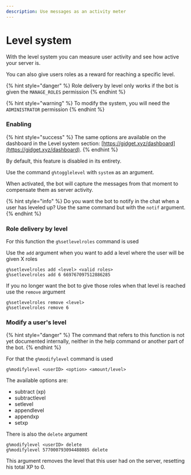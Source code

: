 ```yaml
---
description: Use messages as an activity meter
---
```


# Level system

With the level system you can measure user activity and see how active your server is.

You can also give users roles as a reward for reaching a specific level.

{% hint style="danger" %}
Role delivery by level only works if the bot is given the `MANAGE_ROLES` permission
{% endhint %}

{% hint style="warning" %}
To modify the system, you will need the `ADMINISTRATOR` permission
{% endhint %}

### Enabling

{% hint style="success" %}
The same options are available on the dashboard in the Level system section: [https://gidget.xyz/dashboard](https://gidget.xyz/dashboard).
{% endhint %}

By default, this feature is disabled in its entirety.

Use the command `g%togglelevel` with `system` as an argument.

When activated, the bot will capture the messages from that moment to compensate them as server activity.

{% hint style="info" %}
Do you want the bot to notify in the chat when a user has leveled up? Use the same command but with the `notif` argument.
{% endhint %}

### Role delivery by level

For this function the `g%setlevelroles` command is used

Use the `add` argument when you want to add a level where the user will be given X roles

```text
g%setlevelroles add <level> <valid roles>
g%setlevelroles add 6 669767097512886285
```

If you no longer want the bot to give those roles when that level is reached use the `remove` argument

```text
g%setlevelroles remove <level>
g%setlevelroles remove 6
```

### Modify a user's level

{% hint style="danger" %}
The command that refers to this function is not yet documented internally, neither in the help command or another part of the bot.
{% endhint %}

For that the `g%modifylevel` command is used

```text
g%modifylevel <userID> <option> <amount/level>
```

The available options are:

* subtract \(xp\)
* subtractlevel
* setlevel
* appendlevel
* appendxp
* setxp

There is also the `delete` argument

```text
g%modifylevel <userID> delete
g%modifylevel 577000793094488085 delete
```

This argument removes the level that this user had on the server, resetting his total XP to 0.


